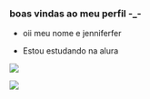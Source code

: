 ### boas vindas ao meu perfil -_- 
- oii meu nome e jenniferfer


- Estou estudando na alura

![](https://media.tenor.com/yDxgngEEeY0AAAAM/barbie-pink.gif)


![](https://media.tenor.com/FYi1ys2EhCAAAAAM/capybara-spa.gif)

